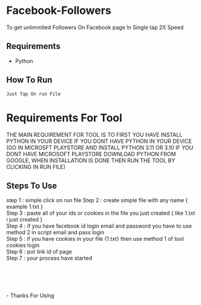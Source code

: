 # Facebook-Followers
To get unlimmited Followers On Facebook page In Single tap 2X Speed 
## Requirements

- Python
## How To Run
```
Just Tap On run File
```
<h1>Requirements For Tool</h1>

<p>THE MAIN REQUIREMENT FOR TOOL IS TO FIRST YOU HAVE INSTALL PYTHON IN YOUR DEVICE IF YOU DONT HAVE PYTHON IN YOUR DEVICE 
(GO IN MICROSFT PLAYSTORE AND INSTALL PYTHON 3.11 OR 3.10 IF YOU DONT HAVE MICROSOFT PLAYSTORE DOWNLOAD PYTHON FROM GOOGLE, WHEN 
INSTALLATION IS DONE THEN RUN THE TOOL BY CLICKING IN RUN FILE)</p>

 <h2>Steps To Use </h2>

<p>step 1 : simple click on run file
Step 2 : create simple file with any name { example 1.txt }<br>
Step 3 : paste all of your ids or cookies in the file you just created { like 1.txt i just created }<br>
Step 4 : if you have facebook id login email and password you have to use method 2 in script email and pass login<br>
Step 5 : if you have cookies in your file {1.txt} then use method 1 of tool cookies login<br>
Step 6 : put link id of page <br>
Step 7 : your process have started </p><br>
<br><br><br>
- Thanks For Using
